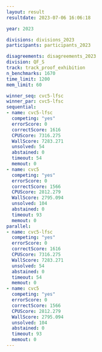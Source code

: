 ```yaml
---
layout: result
resultdate: 2023-07-06 16:06:18

year: 2023

divisions: divisions_2023
participants: participants_2023

disagreements: disagreements_2023
division: QF_S
track: track_proof_exhibition
n_benchmarks: 1670
time_limit: 1200
mem_limit: 60

winner_seq: cvc5-lfsc
winner_par: cvc5-lfsc
sequential:
- name: cvc5-lfsc
  competing: "yes"
  errorScore: 0
  correctScore: 1616
  CPUScore: 7316.275
  WallScore: 7283.271
  unsolved: 54
  abstained: 0
  timeout: 54
  memout: 0
- name: cvc5
  competing: "yes"
  errorScore: 0
  correctScore: 1566
  CPUScore: 2812.279
  WallScore: 2795.094
  unsolved: 104
  abstained: 0
  timeout: 93
  memout: 0
parallel:
- name: cvc5-lfsc
  competing: "yes"
  errorScore: 0
  correctScore: 1616
  CPUScore: 7316.275
  WallScore: 7283.271
  unsolved: 54
  abstained: 0
  timeout: 54
  memout: 0
- name: cvc5
  competing: "yes"
  errorScore: 0
  correctScore: 1566
  CPUScore: 2812.279
  WallScore: 2795.094
  unsolved: 104
  abstained: 0
  timeout: 93
  memout: 0
---
```

